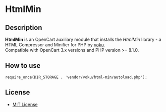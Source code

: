 # HtmlMin

## Description
**HtmlMin** is an OpenCart auxiliary module that installs the *HtmlMin* library - a HTML Compressor and Minifier for PHP by [voku](https://github.com/voku/htmlmin).  
Compatible with OpenCart 3.x versions and PHP version >= 8.1.0.

## How to use
```
require_once(DIR_STORAGE . 'vendor/voku/html-min/autoload.php');
```

## License
* [MIT License](LICENSE.txt)
